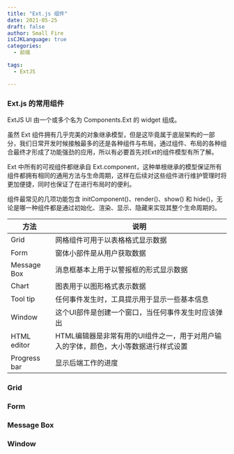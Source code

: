 ```yaml
---
title: "Ext.js 组件"
date: 2021-05-25
draft: false
author: Small Fire
isCJKLanguage: true
categories: 
  - 前端

tags: 
  - ExtJS

---
```


### Ext.js 的常用组件

ExtJS UI 由一个或多个名为 Components.Ext 的 widget 组成。

虽然 Ext 组件拥有几乎完美的对象继承模型，但是这毕竟属于底层架构的一部分，我们日常开发时候接触最多的还是各种组件与布局，通过组件、布局的各种组合最终才形成了功能强劲的应用，所以有必要首先对Ext的组件模型有所了解。

Ext 中所有的可视组件都继承自 Ext.component，这种单根继承的模型保证所有组件都拥有相同的通用方法与生命周期，这样在后续对这些组件进行维护管理时将更加便捷，同时也保证了在进行布局时的便利。

组件最常见的几项功能包含 initComponent()、render()、show() 和 hide()，无论是哪一种组件都是通过初始化、渲染、显示、隐藏来实现其整个生命周期的。

| 方法         | 说明                                                         |
| ------------ | ------------------------------------------------------------ |
| Grid         | 网格组件可用于以表格格式显示数据                             |
| Form         | 窗体小部件是从用户获取数据                                   |
| Message Box  | 消息框基本上用于以警报框的形式显示数据                       |
| Chart        | 图表用于以图形格式表示数据                                   |
| Tool tip     | 任何事件发生时，工具提示用于显示一些基本信息                 |
| Window       | 这个UI部件是创建一个窗口，当任何事件发生时应该弹出           |
| HTML editor  | HTML编辑器是非常有用的UI组件之一，用于对用户输入的字体，颜色，大小等数据进行样式设置 |
| Progress bar | 显示后端工作的进度                                           |

### Grid



### Form



### Message Box



### Window